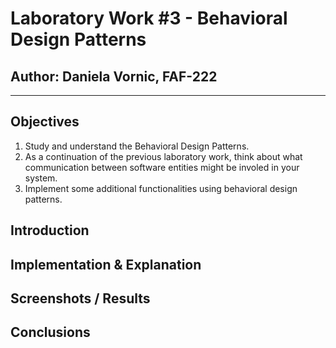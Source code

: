 # Laboratory Work #3 - Behavioral Design Patterns

## Author: Daniela Vornic, FAF-222

---

## Objectives

1. Study and understand the Behavioral Design Patterns.
2. As a continuation of the previous laboratory work, think about what communication between software entities might be involed in your system.
3. Implement some additional functionalities using behavioral design patterns.

## Introduction

## Implementation & Explanation

## Screenshots / Results

## Conclusions
